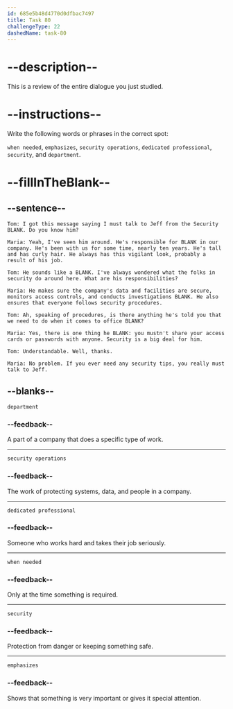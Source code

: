 ```yaml
---
id: 685e5b48d4770d0dfbac7497
title: Task 80
challengeType: 22
dashedName: task-80
---
```


<!-- REVIEW -->

# --description--

This is a review of the entire dialogue you just studied.

# --instructions--

Write the following words or phrases in the correct spot:

`when needed`, `emphasizes`, `security operations`, `dedicated professional`, `security`, and `department`.

# --fillInTheBlank--

## --sentence--

`Tom: I got this message saying I must talk to Jeff from the Security BLANK. Do you know him?`

`Maria: Yeah, I've seen him around. He's responsible for BLANK in our company. He's been with us for some time, nearly ten years. He's tall and has curly hair. He always has this vigilant look, probably a result of his job.`

`Tom: He sounds like a BLANK. I've always wondered what the folks in security do around here. What are his responsibilities?`

`Maria: He makes sure the company's data and facilities are secure, monitors access controls, and conducts investigations BLANK. He also ensures that everyone follows security procedures.`

`Tom: Ah, speaking of procedures, is there anything he's told you that we need to do when it comes to office BLANK?`

`Maria: Yes, there is one thing he BLANK: you mustn't share your access cards or passwords with anyone. Security is a big deal for him.`

`Tom: Understandable. Well, thanks.`

`Maria: No problem. If you ever need any security tips, you really must talk to Jeff.`

## --blanks--

`department`

### --feedback--

A part of a company that does a specific type of work.

---

`security operations`

### --feedback--

The work of protecting systems, data, and people in a company.

---

`dedicated professional`

### --feedback--

Someone who works hard and takes their job seriously.

---

`when needed`

### --feedback--

Only at the time something is required.

---

`security`

### --feedback--

Protection from danger or keeping something safe.

---

`emphasizes`

### --feedback--

Shows that something is very important or gives it special attention.
